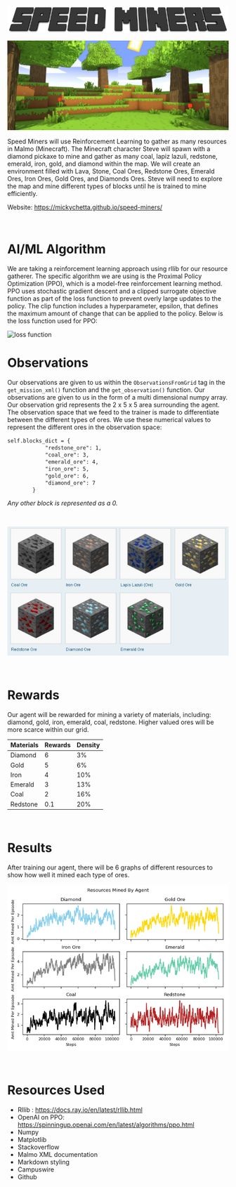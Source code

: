 <p align="center">
  <img src="docs/images/title.png">
</p>

![portal](docs/images/background.jpg)

Speed Miners will use Reinforcement Learning to gather as many resources in Malmo (Minecraft). The Minecraft character Steve will spawn with a diamond pickaxe to mine and gather as many coal, lapiz lazuli, redstone, emerald, iron, gold, and diamond within the map.  We will create an environment filled with Lava, Stone, Coal Ores, Redstone Ores, Emerald Ores, Iron Ores, Gold Ores, and Diamonds Ores. Steve will need to explore the map and mine different types of blocks until he is trained to mine efficiently. 

Website: https://mickychetta.github.io/speed-miners/ 

<br>

# AI/ML Algorithm
We are taking a reinforcement learning approach using rllib for our resource gatherer. The specific algorithm we are using is the Proximal Policy Optimization (PPO), which is a model-free reinforcement learning method. PPO uses stochastic gradient descent and a clipped surrogate objective function as part of the loss function to prevent overly large updates to the policy. The clip function includes a hyperparameter, epsilon, that defines the maximum amount of change that can be applied to the policy. Below is the loss function used for PPO:

<img src="https://spinningup.openai.com/en/latest/_images/math/99621d5bcaccd056d6ca3aeb48a27bf8cc0e640c.svg" alt="loss function" width="650">

<br>

# Observations
Our observations are given to us within the `ObservationsFromGrid` tag in the `get_mission_xml()` function and the `get_observation()` function. Our observations are given to us in the form of a multi dimensional numpy array. Our observation grid represents the 2 x 5 x 5 area surrounding the agent. The observation space that we feed to the trainer is made to differentiate between the different types of ores. We use these numerical values to represent the different ores in the observation space:

```
self.blocks_dict = {
            "redstone_ore": 1,
            "coal_ore": 3,
            "emerald_ore": 4,
            "iron_ore": 5,
            "gold_ore": 6,
            "diamond_ore": 7
        }
```

<i>Any other block is represented as a 0.</i>

<br>

![ores](docs/images/ores.jpg)

<br>

# Rewards
Our agent will be rewarded for mining a variety of materials, including: diamond, gold, iron, emerald, coal, redstone. Higher valued ores will be more scarce within our grid.


| Materials | Rewards | Density |
| ----------- | ----------- | ----------- |
| Diamond | 6 | 3% |
| Gold | 5 | 6% |
| Iron | 4 | 10% |
| Emerald | 3 | 13% |
| Coal | 2 | 16% |
| Redstone | 0.1 | 20% 

<br> 

# Results
After training our agent, there will be 6 graphs of different resources to show how well it mined each type of ores.

![resources](docs/returns/returns-smallgrid/resources.png)

<br>

# Resources Used
* Rllib : https://docs.ray.io/en/latest/rllib.html
* OpenAI on PPO: https://spinningup.openai.com/en/latest/algorithms/ppo.html
* Numpy
* Matplotlib
* Stackoverflow
* Malmo XML documentation
* Markdown styling
* Campuswire
* Github
